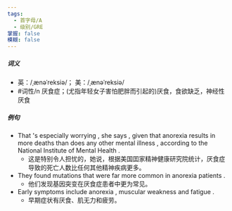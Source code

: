 ```yaml
---
tags:
  - 首字母/A
  - 级别/GRE
掌握: false
模糊: false
---
```

##### 词义
- 英：/ˌænəˈreksiə/； 美：/ˌænəˈreksiə/
- #词性/n  厌食症；(尤指年轻女子害怕肥胖而引起的)厌食，食欲缺乏，神经性厌食
##### 例句
- That 's especially worrying , she says , given that anorexia results in more deaths than does any other mental illness , according to the National Institute of Mental Health .
	- 这是特别令人担忧的，她说，根据美国囯家精神健康研究院统计，厌食症导致的死亡人数比任何其他精神疾病更多。
- They found mutations that were far more common in anorexia patients .
	- 他们发现基因突变在厌食症患者中更为常见。
- Early symptoms include anorexia , muscular weakness and fatigue .
	- 早期症状有厌食、肌无力和疲劳。
